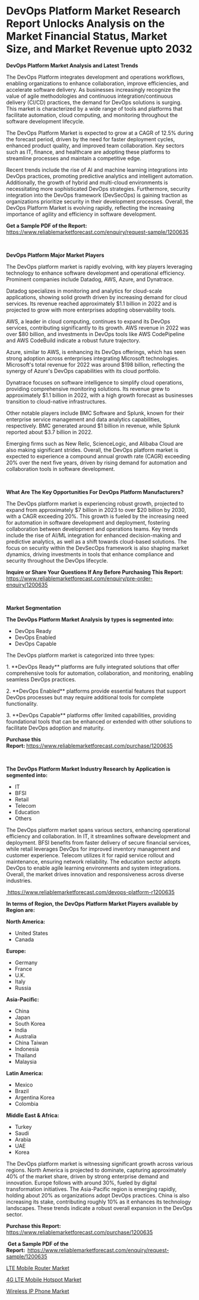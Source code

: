 <p><h1>DevOps Platform Market Research Report Unlocks Analysis on the Market Financial Status, Market Size, and Market Revenue upto 2032</h1></p><p><strong>DevOps Platform Market Analysis and Latest Trends</strong></p>
<p><p>The DevOps Platform integrates development and operations workflows, enabling organizations to enhance collaboration, improve efficiencies, and accelerate software delivery. As businesses increasingly recognize the value of agile methodologies and continuous integration/continuous delivery (CI/CD) practices, the demand for DevOps solutions is surging. This market is characterized by a wide range of tools and platforms that facilitate automation, cloud computing, and monitoring throughout the software development lifecycle.</p><p>The DevOps Platform Market is expected to grow at a CAGR of 12.5% during the forecast period, driven by the need for faster deployment cycles, enhanced product quality, and improved team collaboration. Key sectors such as IT, finance, and healthcare are adopting these platforms to streamline processes and maintain a competitive edge.</p><p>Recent trends include the rise of AI and machine learning integrations into DevOps practices, promoting predictive analytics and intelligent automation. Additionally, the growth of hybrid and multi-cloud environments is necessitating more sophisticated DevOps strategies. Furthermore, security integration into the DevOps framework (DevSecOps) is gaining traction as organizations prioritize security in their development processes. Overall, the DevOps Platform Market is evolving rapidly, reflecting the increasing importance of agility and efficiency in software development.</p></p>
<p><strong>Get a Sample PDF of the Report:&nbsp;</strong> <a href="https://www.reliablemarketforecast.com/enquiry/request-sample/1200635?utm_campaign=1144&utm_medium=2&utm_source=Github&utm_content=ia&utm_term=15022025&utm_id=devops-platform">https://www.reliablemarketforecast.com/enquiry/request-sample/1200635</a></p>
<p>&nbsp;</p>
<p><strong>DevOps Platform Major Market Players</strong></p>
<p><p>The DevOps platform market is rapidly evolving, with key players leveraging technology to enhance software development and operational efficiency. Prominent companies include Datadog, AWS, Azure, and Dynatrace.</p><p>Datadog specializes in monitoring and analytics for cloud-scale applications, showing solid growth driven by increasing demand for cloud services. Its revenue reached approximately $1.1 billion in 2022 and is projected to grow with more enterprises adopting observability tools.</p><p>AWS, a leader in cloud computing, continues to expand its DevOps services, contributing significantly to its growth. AWS revenue in 2022 was over $80 billion, and investments in DevOps tools like AWS CodePipeline and AWS CodeBuild indicate a robust future trajectory.</p><p>Azure, similar to AWS, is enhancing its DevOps offerings, which has seen strong adoption across enterprises integrating Microsoft technologies. Microsoft's total revenue for 2022 was around $198 billion, reflecting the synergy of Azure's DevOps capabilities with its cloud portfolio.</p><p>Dynatrace focuses on software intelligence to simplify cloud operations, providing comprehensive monitoring solutions. Its revenue grew to approximately $1.1 billion in 2022, with a high growth forecast as businesses transition to cloud-native infrastructures.</p><p>Other notable players include BMC Software and Splunk, known for their enterprise service management and data analytics capabilities, respectively. BMC generated around $1 billion in revenue, while Splunk reported about $3.7 billion in 2022.</p><p>Emerging firms such as New Relic, ScienceLogic, and Alibaba Cloud are also making significant strides. Overall, the DevOps platform market is expected to experience a compound annual growth rate (CAGR) exceeding 20% over the next five years, driven by rising demand for automation and collaboration tools in software development.</p></p>
<p>&nbsp;</p>
<p><strong>What Are The Key Opportunities For DevOps Platform Manufacturers?</strong></p>
<p><p>The DevOps platform market is experiencing robust growth, projected to expand from approximately $7 billion in 2023 to over $20 billion by 2030, with a CAGR exceeding 20%. This growth is fueled by the increasing need for automation in software development and deployment, fostering collaboration between development and operations teams. Key trends include the rise of AI/ML integration for enhanced decision-making and predictive analytics, as well as a shift towards cloud-based solutions. The focus on security within the DevSecOps framework is also shaping market dynamics, driving investments in tools that enhance compliance and security throughout the DevOps lifecycle.</p></p>
<p><strong>Inquire or Share Your Questions If Any Before Purchasing This Report:</strong> <a href="https://www.reliablemarketforecast.com/enquiry/pre-order-enquiry/1200635?utm_campaign=1144&utm_medium=2&utm_source=Github&utm_content=ia&utm_term=15022025&utm_id=devops-platform">https://www.reliablemarketforecast.com/enquiry/pre-order-enquiry/1200635</a></p>
<p>&nbsp;</p>
<p><strong>Market Segmentation</strong></p>
<p><strong>The DevOps Platform Market Analysis by types is segmented into:</strong></p>
<p><ul><li>DevOps Ready</li><li>DevOps Enabled</li><li>DevOps Capable</li></ul></p>
<p><p>The DevOps platform market is categorized into three types: </p><p>1. **DevOps Ready** platforms are fully integrated solutions that offer comprehensive tools for automation, collaboration, and monitoring, enabling seamless DevOps practices. </p><p>2. **DevOps Enabled** platforms provide essential features that support DevOps processes but may require additional tools for complete functionality. </p><p>3. **DevOps Capable** platforms offer limited capabilities, providing foundational tools that can be enhanced or extended with other solutions to facilitate DevOps adoption and maturity.</p></p>
<p><strong>Purchase this Report:&nbsp;</strong><a href="https://www.reliablemarketforecast.com/purchase/1200635?utm_campaign=1144&utm_medium=2&utm_source=Github&utm_content=ia&utm_term=15022025&utm_id=devops-platform">https://www.reliablemarketforecast.com/purchase/1200635</a></p>
<p>&nbsp;</p>
<p><strong>The DevOps Platform Market Industry Research by Application is segmented into:</strong></p>
<p><ul><li>IT</li><li>BFSI</li><li>Retail</li><li>Telecom</li><li>Education</li><li>Others</li></ul></p>
<p><p>The DevOps platform market spans various sectors, enhancing operational efficiency and collaboration. In IT, it streamlines software development and deployment. BFSI benefits from faster delivery of secure financial services, while retail leverages DevOps for improved inventory management and customer experience. Telecom utilizes it for rapid service rollout and maintenance, ensuring network reliability. The education sector adopts DevOps to enable agile learning environments and system integrations. Overall, the market drives innovation and responsiveness across diverse industries.</p></p>
<p><a href="https://www.reliablemarketforecast.com/devops-platform-r1200635?utm_campaign=1144&utm_medium=2&utm_source=Github&utm_content=ia&utm_term=15022025&utm_id=devops-platform">&nbsp;https://www.reliablemarketforecast.com/devops-platform-r1200635</a></p>
<p><strong>In terms of Region, the DevOps Platform Market Players available by Region are:</strong></p>
<p>
    <p> <strong> North America: </strong>
        <ul>
            <li>United States</li>
            <li>Canada</li>
        </ul>
        </p> 
    <p> <strong> Europe: </strong>
        <ul>
            <li>Germany</li>
            <li>France</li>
            <li>U.K.</li>
            <li>Italy</li>
            <li>Russia</li>
        </ul>
        </p> 
    <p> <strong> Asia-Pacific: </strong>
        <ul>
            <li>China</li>
            <li>Japan</li>
            <li>South Korea</li>
            <li>India</li>
            <li>Australia</li>
            <li>China Taiwan</li>
            <li>Indonesia</li>
            <li>Thailand</li>
            <li>Malaysia</li>
        </ul>
        </p> 
    <p> <strong> Latin America: </strong>
        <ul>
            <li>Mexico</li>
            <li>Brazil</li>
            <li>Argentina Korea</li>
            <li>Colombia</li>
        </ul>
        </p> 
    <p> <strong> Middle East & Africa: </strong>
        <ul>
            <li>Turkey</li>
            <li>Saudi</li>
            <li>Arabia</li>
            <li>UAE</li>
            <li>Korea</li>
        </ul>
    </p>
    </p>
<p><p>The DevOps platform market is witnessing significant growth across various regions. North America is projected to dominate, capturing approximately 40% of the market share, driven by strong enterprise demand and innovation. Europe follows with around 30%, fueled by digital transformation initiatives. The Asia-Pacific region is emerging rapidly, holding about 20% as organizations adopt DevOps practices. China is also increasing its stake, contributing roughly 10% as it enhances its technology landscapes. These trends indicate a robust overall expansion in the DevOps sector.</p></p>
<p><strong>Purchase this Report: </strong><a href="https://www.reliablemarketforecast.com/purchase/1200635?utm_campaign=1144&utm_medium=2&utm_source=Github&utm_content=ia&utm_term=15022025&utm_id=devops-platform">https://www.reliablemarketforecast.com/purchase/1200635</a></p>
<p>&nbsp;<strong>Get a Sample PDF of the Report:&nbsp;&nbsp;</strong><a href="https://www.reliablemarketforecast.com/enquiry/request-sample/1200635?utm_campaign=1144&utm_medium=2&utm_source=Github&utm_content=ia&utm_term=15022025&utm_id=devops-platform">https://www.reliablemarketforecast.com/enquiry/request-sample/1200635</a></p>
<p><strong></strong></p>
<p><p><a href="https://github.com/kovasovitzzg/Market-Research-Report-List-1/blob/main/lte-mobile-router-market.md?utm_campaign=1144&utm_medium=2&utm_source=Github&utm_content=ia&utm_term=15022025&utm_id=devops-platform">LTE Mobile Router Market</a></p><p><a href="https://github.com/mabutironaldo/Market-Research-Report-List-7/blob/main/4g-lte-mobile-hotspot-market.md?utm_campaign=1144&utm_medium=2&utm_source=Github&utm_content=ia&utm_term=15022025&utm_id=devops-platform">4G LTE Mobile Hotspot Market</a></p><p><a href="https://github.com/palenjeppecd/Market-Research-Report-List-1/blob/main/wireless-ip-phone-market.md?utm_campaign=1144&utm_medium=2&utm_source=Github&utm_content=ia&utm_term=15022025&utm_id=devops-platform">Wireless IP Phone Market</a></p></p>